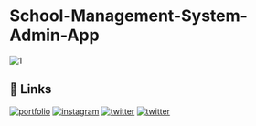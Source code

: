 # School-Management-System-Admin-App

![1](https://user-images.githubusercontent.com/55847412/121865753-221e7100-cd20-11eb-8b88-90e6d0fd0fbd.jpg)


## 🔗 Links
[![portfolio](https://img.shields.io/badge/youtube-ff0000?style=for-the-badge&logo=youtube&logoColor=white)](https://www.youtube.com/c/DeveloperAlAmin)
[![instagram](https://img.shields.io/badge/instagram-0A66C2?style=for-the-badge&logo=instagram&logoColor=white)](https://www.instagram.com/alamin1x0)
[![twitter](https://img.shields.io/badge/twitter-1DA1F2?style=for-the-badge&logo=twitter&logoColor=white)](https://twitter.com/alamin1x0)
[![twitter](https://img.shields.io/badge/Telegram-1DA1F2?style=for-the-badge&logo=telegram&logoColor=white)](https://t.me/developer_alamin)
